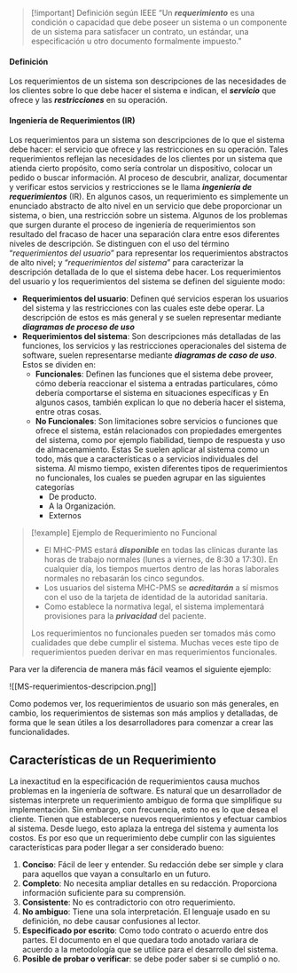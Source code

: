 >[!important] Definición según IEEE
>“Un ***requerimiento*** es una condición o capacidad que debe poseer un sistema o un componente de un sistema para satisfacer un contrato, un estándar, una especificación u otro documento formalmente impuesto.”

#### Definición

Los requerimientos de un sistema son descripciones de las necesidades de los clientes sobre lo que debe hacer el sistema e indican, el ***servicio*** que ofrece y las ***restricciones*** en su operación.

#### Ingeniería de Requerimientos (IR)

Los requerimientos para un sistema son descripciones de lo que el sistema debe hacer: el servicio que ofrece y las restricciones en su operación. Tales requerimientos reflejan las necesidades de los clientes por un sistema que atienda cierto propósito, como sería controlar un dispositivo, colocar un pedido o buscar información.
Al proceso de descubrir, analizar, documentar y verificar estos servicios y restricciones se le llama ***ingeniería de requerimientos*** (IR). En algunos casos, un requerimiento es simplemente un enunciado abstracto de alto nivel en un servicio que debe proporcionar un sistema, o bien, una restricción sobre un sistema.
Algunos de los problemas que surgen durante el proceso de ingeniería de requerimientos son resultado del fracaso de hacer una separación clara entre esos diferentes niveles de descripción. Se distinguen con el uso del término “*requerimientos del usuario*” para representar los requerimientos abstractos de alto nivel; y “*requerimientos del sistema*” para caracterizar la descripción detallada de lo que el sistema debe hacer. Los requerimientos del usuario y los requerimientos del sistema se definen del siguiente modo:

- **Requerimientos del usuario**: Definen qué servicios esperan los usuarios del sistema y las restricciones con las cuales este debe operar. La descripción de estos es más general y se suelen representar mediante ***diagramas de proceso de uso***
- **Requerimientos del sistema**: Son descripciones más detalladas de las funciones, los servicios y las restricciones operacionales del sistema de software, suelen representarse mediante ***diagramas de caso de uso***. Estos se dividen en:
	- **Funcionales**: Definen las funciones que el sistema debe proveer, cómo debería reaccionar el sistema a entradas particulares, cómo debería comportarse el sistema en situaciones específicas y En algunos casos, también explican lo que no debería hacer el sistema, entre otras cosas.
	- **No Funcionales**: Son limitaciones sobre servicios o funciones que ofrece el sistema, están relacionados con propiedades emergentes del sistema, como por ejemplo fiabilidad, tiempo de respuesta y uso de almacenamiento. Estas Se suelen aplicar al sistema como un todo, más que a características o a servicios individuales del sistema. Al mismo tiempo, existen diferentes tipos de requerimientos no funcionales, los cuales se pueden agrupar en las siguientes categorías
		- De producto.
		- A la Organización.
		- Externos

>[!example] Ejemplo de Requerimiento no Funcional
> - El MHC-PMS estará ***disponible*** en todas las clínicas durante las horas de trabajo normales (lunes a viernes, de 8:30 a 17:30). En cualquier día, los tiempos muertos dentro de las horas laborales normales no rebasarán los cinco segundos.
> - Los usuarios del sistema MHC-PMS se ***acreditarán*** a sí mismos con el uso de la tarjeta de identidad de la autoridad sanitaria.
> - Como establece la normativa legal, el sistema implementará provisiones para la ***privacidad*** del paciente.
>
>Los requerimientos no funcionales pueden ser tomados más como cualidades que debe cumplir el sistema. Muchas veces este tipo de requerimientos pueden derivar en mas requerimientos funcionales.

Para ver la diferencia de manera más fácil veamos el siguiente ejemplo:

<span class="centerImg"> ![[MS-requerimientos-descripcion.png]] </span>

Como podemos ver, los requerimientos de usuario son más generales, en cambio, los requerimientos de sistemas son más amplios y detalladas, de forma que le sean útiles a los desarrolladores para comenzar a crear las funcionalidades.

## Características de un Requerimiento

La inexactitud en la especificación de requerimientos causa muchos problemas en la ingeniería de software. Es natural que un desarrollador de sistemas interprete un requerimiento ambiguo de forma que simplifique su implementación. Sin embargo, con frecuencia, esto no es lo que desea el cliente. Tienen que establecerse nuevos requerimientos y efectuar cambios al sistema. Desde luego, esto aplaza la entrega del sistema y aumenta los costos. Es por eso que un requerimiento debe cumplir con las siguientes características para poder llegar a ser considerado bueno:

1. **Conciso**: Fácil de leer y entender. Su redacción debe ser simple y clara para aquellos que vayan a consultarlo en un futuro.
2. **Completo**: No necesita ampliar detalles en su redacción. Proporciona información suficiente para su comprensión.
3. **Consistente**: No es contradictorio con otro requerimiento.
4. **No ambiguo**: Tiene una sola interpretación. El lenguaje usado en su definición, no debe causar confusiones al lector.
5. **Especificado por escrito**: Como todo contrato o acuerdo entre dos partes. El documento en el que quedara todo anotado variara de acuerdo a la metodología que se utilice para el desarrollo del sistema.
6. **Posible de probar o verificar**: se debe poder saber si se cumplió o no.


